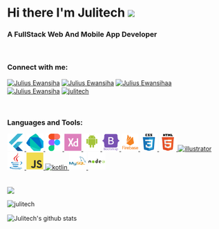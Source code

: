 <h1>Hi there I'm Julitech <img src="https://raw.githubusercontent.com/MartinHeinz/MartinHeinz/master/wave.gif" width="30px"></h1>
<h3>A FullStack Web And Mobile App Developer</h3>

<br>

<!-- <ul>
  <li>🤔 <b>I’m currently open for</b>: A new job opportunity, <a href="https://flowcv.io/resume/feedback/lMhKFXfgJjf8">My Resume</a>.</li>
  <li>😄 <b>Fun fact</b>: I love Cars(🚗), Coding(💻), Reading(📖) and Gaming</li>
</ul> -->

<h3 align="left">Connect with me:</h3>
<p align="left">
  <a href="https://www.linkedin.com/in/julitech/" target="blank"><img align="center"
      src="https://raw.githubusercontent.com/rahuldkjain/github-profile-readme-generator/master/src/images/icons/Social/linked-in-alt.svg"
      alt="Julius Ewansiha" height="30" width="40" /></a> 
    <a href="https://www.wa.me/2348101584577" target="blank"><img align="center"
      src="https://raw.githubusercontent.com/rahuldkjain/github-profile-readme-generator/master/src/images/icons/Social/whatsapp.svg"
      alt="Julius Ewansiha" height="30" width="40" /></a> 
  <a href="https://fb.com/deba.ewansiha" target="blank"><img align="center"
      src="https://raw.githubusercontent.com/rahuldkjain/github-profile-readme-generator/master/src/images/icons/Social/facebook.svg"
      alt="Julius Ewansihaa" height="30" width="40" /></a> 
  <a href="https://www.instagram.com/julitech1" target="blank"><img align="center"
      src="https://raw.githubusercontent.com/rahuldkjain/github-profile-readme-generator/master/src/images/icons/Social/instagram.svg"
      alt="Julius Ewansiha" height="30" width="40" /></a> 
 <a href="https://twitter.com/julitech3" target="blank"><img align="center"
      src="https://raw.githubusercontent.com/rahuldkjain/github-profile-readme-generator/master/src/images/icons/Social/twitter.svg"
      alt="julitech" height="30" width="40" /></a> 
</p>

<br>

<h3 align="left">Languages and Tools:</h3>
<a href="https://flutter.dev/" target="_blank" rel="noreferrer">
  <img
      src="https://github.com/devicons/devicon/blob/master/icons/flutter/flutter-original.svg"
      alt="flutter" width="40" height="40" /> </a>
 <a href="https://dart.dev/" target="_blank" rel="noreferrer">
  <img
      src="https://github.com/devicons/devicon/blob/master/icons/dart/dart-original.svg"
      alt="dart" width="40" height="40" /> </a>
   <a href="https://figma.com/" target="_blank" rel="noreferrer"><img
      src="https://github.com/devicons/devicon/blob/master/icons/figma/figma-original.svg"
      alt="figma" width="40" height="40" /> </a>
  <a href="https://figma.com/" target="_blank" rel="noreferrer"><img
      src="https://github.com/devicons/devicon/blob/master/icons/xd/xd-plain.svg"
      alt="adobexd" width="40" height="40" /> </a>
  <a href="https://developer.android.com" target="_blank" rel="noreferrer"> <img
      src="https://raw.githubusercontent.com/devicons/devicon/master/icons/android/android-original-wordmark.svg"
      alt="android" width="40" height="40" /> </a>
  <a href="https://getbootstrap.com" target="_blank" rel="noreferrer">
    <img src="https://raw.githubusercontent.com/devicons/devicon/master/icons/bootstrap/bootstrap-plain-wordmark.svg"
      alt="bootstrap" width="40" height="40" /> </a> 
      <a href="https://www.cprogramming.com/" target="_blank"
    rel="noreferrer"> <img src="https://github.com/devicons/devicon/blob/master/icons/firebase/firebase-plain-wordmark.svg"
      alt="firebase" width="40" height="40" /> </a>
      <a href="https://www.w3schools.com/css/" target="_blank"
    rel="noreferrer"> <img
      src="https://raw.githubusercontent.com/devicons/devicon/master/icons/css3/css3-original-wordmark.svg" alt="css3"
      width="40" height="40" /> </a> <a href="https://www.w3.org/html/" target="_blank" rel="noreferrer"> <img
      src="https://raw.githubusercontent.com/devicons/devicon/master/icons/html5/html5-original-wordmark.svg"
      alt="html5" width="40" height="40" /> </a> <a href="https://www.adobe.com/in/products/illustrator.html"
    target="_blank" rel="noreferrer"> <img
      src="https://www.vectorlogo.zone/logos/adobe_illustrator/adobe_illustrator-icon.svg" alt="illustrator" width="40"
      height="40" /> </a> <a href="https://www.java.com" target="_blank" rel="noreferrer"> <img
      src="https://raw.githubusercontent.com/devicons/devicon/master/icons/java/java-original.svg" alt="java" width="40"
      height="40" /> </a> <a href="https://developer.mozilla.org/en-US/docs/Web/JavaScript" target="_blank"
    rel="noreferrer"> <img
      src="https://raw.githubusercontent.com/devicons/devicon/master/icons/javascript/javascript-original.svg"
      alt="javascript" width="40" height="40" /> </a> <a href="https://kotlinlang.org" target="_blank" rel="noreferrer">
    <img src="https://www.vectorlogo.zone/logos/kotlinlang/kotlinlang-icon.svg" alt="kotlin" width="40" height="40" />
  </a>
  <a href="https://www.mysql.com/" target="_blank" rel="noreferrer"> <img
      src="https://raw.githubusercontent.com/devicons/devicon/master/icons/mysql/mysql-original-wordmark.svg"
      alt="mysql" width="40" height="40" /> </a>
</a> 
<a href="https://nodejs.org" target="_blank" rel="noreferrer"> <img
      src="https://raw.githubusercontent.com/devicons/devicon/master/icons/nodejs/nodejs-original-wordmark.svg"
      alt="nodejs" width="40" height="40" />
  </a>
  
  
<br>
<br>
<br>

<img align="center" src="https://github-readme-stats.vercel.app/api/top-langs/?username=Julitech&layout=compact&theme=light&hide_border=true" />
<p><img align="center" src="https://github-readme-streak-stats.herokuapp.com/?user=julitech&" alt="julitech" /></p>
<img align="center" src="https://github-readme-stats.vercel.app/api?username=Julitech&show_icons=true&include_all_commits=true&theme=light&count_private=true&hide_border=true&border_radius=2&hide=contribs" alt="Julitech's github stats" /> 



<br />
<br />

<!--
**Julitech/Julitech** is a ✨ _special_ ✨ repository because its `README.md` (this file) appears on your GitHub profile.

Here are some ideas to get you started:

- 🔭 I’m currently working on ...
- 🌱 I’m currently learning ...
- 👯 I’m looking to collaborate on ...
- 🤔 I’m looking for help with ...
- 💬 Ask me about ...
- 📫 How to reach me: ...
- 😄 Pronouns: ...
- ⚡ Fun fact: ...
-->
